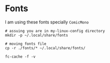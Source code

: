 
# Fonts

I am using these fonts specially `ComicMono`

```
# assuing you are in my-linux-config directory
mkdir -p ~/.local/share/fonts

# moving fonts file
cp -r ./fonts/* ~/.local/share/fonts/

fc-cache -f -v
```

